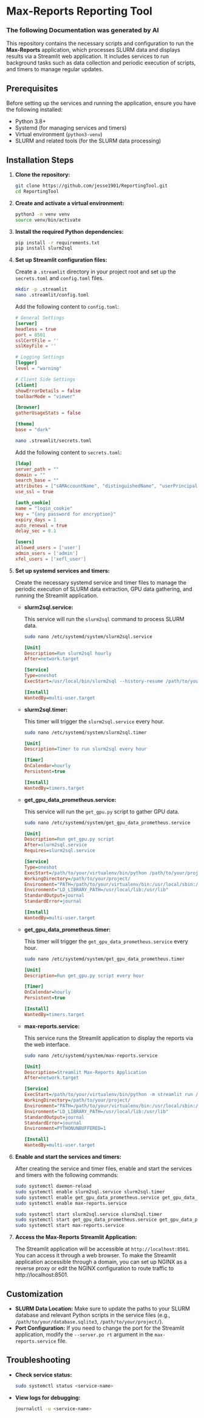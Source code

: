 # Max-Reports Reporting Tool

### The following Documentation was generated by AI 

This repository contains the necessary scripts and configuration to run the **Max-Reports** application, which processes SLURM data and displays results via a Streamlit web application. It includes services to run background tasks such as data collection and periodic execution of scripts, and timers to manage regular updates.

## Prerequisites

Before setting up the services and running the application, ensure you have the following installed:

- Python 3.8+
- Systemd (for managing services and timers)
- Virtual environment (`python3-venv`)
- SLURM and related tools (for the SLURM data processing)

## Installation Steps

1. **Clone the repository:**

   ```bash
   git clone https://github.com/jesse1901/ReportingTool.git
   cd ReportingTool
   ```

2. **Create and activate a virtual environment:**

   ```bash
   python3 -m venv venv
   source venv/bin/activate
3. **Install the required Python dependencies:**

    ```bash
    pip install -r requirements.txt
    pip install slurm2sql
    ```

4. **Set up Streamlit configuration files:**

    Create a `.streamlit` directory in your project root and set up the `secrets.toml` and `config.toml` files.

    ```bash
    mkdir -p .streamlit
    nano .streamlit/config.toml
    ```

    Add the following content to `config.toml`:

    ```toml
    # General Settings
    [server]
    headless = true
    port = 8501
    sslCertFile = ''
    sslKeyFile = ''

    # Logging Settings
    [logger]
    level = "warning"

    # Client Side Settings
    [client]
    showErrorDetails = false
    toolbarMode = "viewer"

    [browser]
    gatherUsageStats = false

    [theme]
    base = "dark"


    ```

    ```bash
    nano .streamlit/secrets.toml
    ```

    Add the following content to `secrets.toml`:

    ```toml
    [ldap]
    server_path = ""
    domain = ""
    search_base = ""
    attributes = ["sAMAccountName", "distinguishedName", "userPrincipalName", "title"]
    use_ssl = true

    [auth_cookie]
    name = "login_cookie"
    key = "{any password for encryption}"
    expiry_days = 1
    auto_renewal = true
    delay_sec = 0.1

    [users]
    allowed_users = ['user']
    admin_users = ['admin']
    xfel_users = ['xefl_user']
    ```

5. **Set up systemd services and timers:**

   Create the necessary systemd service and timer files to manage the periodic execution of SLURM data extraction, GPU data gathering, and running the Streamlit application.

   - **slurm2sql.service:**

     This service will run the `slurm2sql` command to process SLURM data.

     ```bash
     sudo nano /etc/systemd/system/slurm2sql.service
     ```

     ```ini
     [Unit]
     Description=Run slurm2sql hourly
     After=network.target

     [Service]
     Type=oneshot
     ExecStart=/usr/local/bin/slurm2sql --history-resume /path/to/your/database.sqlite3 -- -a

     [Install]
     WantedBy=multi-user.target
     ```

   - **slurm2sql.timer:**

     This timer will trigger the `slurm2sql.service` every hour.

     ```bash
     sudo nano /etc/systemd/system/slurm2sql.timer
     ```

     ```ini
     [Unit]
     Description=Timer to run slurm2sql every hour

     [Timer]
     OnCalendar=hourly
     Persistent=true

     [Install]
     WantedBy=timers.target
     ```

   - **get_gpu_data_prometheus.service:**

     This service will run the `get_gpu.py` script to gather GPU data.

     ```bash
     sudo nano /etc/systemd/system/get_gpu_data_prometheus.service
     ```

     ```ini
     [Unit]
     Description=Run get_gpu.py script
     After=slurm2sql.service
     Requires=slurm2sql.service

     [Service]
     Type=oneshot
     ExecStart=/path/to/your/virtualenv/bin/python /path/to/your/project/get_gpu.py
     WorkingDirectory=/path/to/your/project/
     Environment="PATH=/path/to/your/virtualenv/bin:/usr/local/sbin:/usr/local/bin:/usr/sbin:/usr/bin:/sbin:/bin"
     Environment="LD_LIBRARY_PATH=/usr/local/lib:/usr/lib"
     StandardOutput=journal
     StandardError=journal

     [Install]
     WantedBy=multi-user.target
     ```

   - **get_gpu_data_prometheus.timer:**

     This timer will trigger the `get_gpu_data_prometheus.service` every hour.

     ```bash
     sudo nano /etc/systemd/system/get_gpu_data_prometheus.timer
     ```

     ```ini
     [Unit]
     Description=Run get_gpu.py script every hour

     [Timer]
     OnCalendar=hourly
     Persistent=true

     [Install]
     WantedBy=timers.target
     ```

   - **max-reports.service:**

     This service runs the Streamlit application to display the reports via the web interface.

     ```bash
     sudo nano /etc/systemd/system/max-reports.service
     ```

     ```ini
     [Unit]
     Description=Streamlit Max-Reports Application
     After=network.target

     [Service]
     ExecStart=/path/to/your/virtualenv/bin/python -m streamlit run /path/to/your/project/app.py --server.port=8501 --server.headless=true
     WorkingDirectory=/path/to/your/project/
     Environment="PATH=/path/to/your/virtualenv/bin:/usr/local/sbin:/usr/local/bin:/usr/sbin:/usr/bin:/sbin:/bin"
     Environment="LD_LIBRARY_PATH=/usr/local/lib:/usr/lib"
     StandardOutput=journal
     StandardError=journal
     Environment=PYTHONUNBUFFERED=1

     [Install]
     WantedBy=multi-user.target
     ```

5. **Enable and start the services and timers:**

   After creating the service and timer files, enable and start the services and timers with the following commands:

   ```bash
   sudo systemctl daemon-reload
   sudo systemctl enable slurm2sql.service slurm2sql.timer
   sudo systemctl enable get_gpu_data_prometheus.service get_gpu_data_prometheus.timer
   sudo systemctl enable max-reports.service

   sudo systemctl start slurm2sql.service slurm2sql.timer
   sudo systemctl start get_gpu_data_prometheus.service get_gpu_data_prometheus.timer
   sudo systemctl start max-reports.service
   ```

6. **Access the Max-Reports Streamlit Application:**

   The Streamlit application will be accessible at `http://localhost:8501`. You can access it through a web browser.
   To make the Streamlit application accessible through a domain, you can set up NGINX as a reverse proxy or edit the NGINX configuration to route traffic to http://localhost:8501.

## Customization

- **SLURM Data Location:** Make sure to update the paths to your SLURM database and relevant Python scripts in the service files (e.g., `/path/to/your/database.sqlite3`, `/path/to/your/project/`).
- **Port Configuration:** If you need to change the port for the Streamlit application, modify the `--server.po rt` argument in the `max-reports.service` file.

## Troubleshooting

- **Check service status:**
  ```bash
  sudo systemctl status <service-name>
  ```
- **View logs for debugging:**
  ```bash
  journalctl -u <service-name>
  ```

